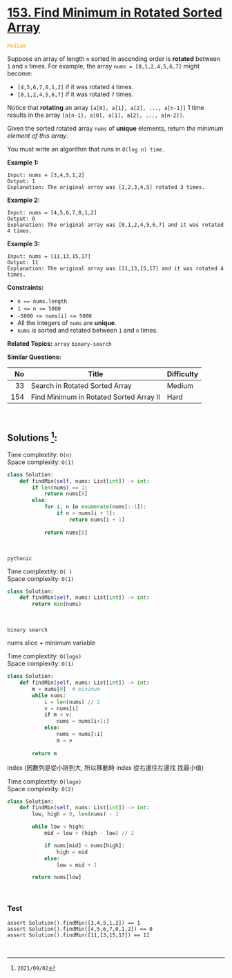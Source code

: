 # [153. Find Minimum in Rotated Sorted Array](https://leetcode.com/problems/find-minimum-in-rotated-sorted-array)
<span style="color:orange">`Medium`</span>

Suppose an array of length `n` sorted in ascending order is **rotated** between `1` and `n` times. For example, the array `nums = [0,1,2,4,5,6,7]` might become:

  * `[4,5,6,7,0,1,2]` if it was rotated `4` times.
  * `[0,1,2,4,5,6,7]` if it was rotated `7` times.


Notice that **rotating** an array `[a[0], a[1], a[2], ..., a[n-1]]` 1 time results in the array `[a[n-1], a[0], a[1], a[2], ..., a[n-2]]`.

Given the sorted rotated array `nums` of **unique** elements, return _the minimum element of this array_.

You must write an algorithm that runs in `O(log n) time.`

**Example 1:**

    Input: nums = [3,4,5,1,2]
    Output: 1
    Explanation: The original array was [1,2,3,4,5] rotated 3 times.


**Example 2:**

    Input: nums = [4,5,6,7,0,1,2]
    Output: 0
    Explanation: The original array was [0,1,2,4,5,6,7] and it was rotated 4 times.


**Example 3:**

    Input: nums = [11,13,15,17]
    Output: 11
    Explanation: The original array was [11,13,15,17] and it was rotated 4 times. 


**Constraints:**

  * `n == nums.length`
  * `1 <= n <= 5000`
  * `-5000 <= nums[i] <= 5000`
  * All the integers of `nums` are **unique**.
  * `nums` is sorted and rotated between `1` and `n` times.

**Related Topics:** `array` `binary-search`

**Similar Questions:**

| No  |                  Title                  | Difficulty |
| --: | --------------------------------------- | ---------- |
|  33 | Search in Rotated Sorted Array          | Medium     |
| 154 | Find Minimum in Rotated Sorted Array II | Hard       |

<br>

## Solutions [^2]:

Time complextity: `O(n)` <br>
Space complexity: `O(1)`

```python
class Solution:
    def findMin(self, nums: List[int]) -> int:
        if len(nums) == 1:
            return nums[0]
        else:
            for i, n in enumerate(nums[:-1]):
                if n > nums[i + 1]:
                    return nums[i + 1]
                
            return nums[0]
```

<br>

`pythonic`

Time complextity: `O( )` <br>
Space complexity: `O(1)`

```python
class Solution:
    def findMin(self, nums: List[int]) -> int:
        return min(nums)
```

<br>

`binary search`

nums slice + minimum variable

Time complextity: `O(logn)` <br>
Space complexity: `O(1)`

```python
class Solution:
    def findMin(self, nums: List[int]) -> int:
        m = nums[0]  # minimum
        while nums:
            i = len(nums) // 2
            v = nums[i]
            if m < v:
                nums = nums[i+1:]
            else:
                nums = nums[:i]
                m = v
                
        return m
```

index (因數列是從小排到大, 所以移動時 index 從右邊往左邊找 找最小值)

Time complextity: `O(logn)` <br>
Space complexity: `O(2)`

```python
class Solution:
    def findMin(self, nums: List[int]) -> int:
        low, high = 0, len(nums) - 1

        while low < high:
            mid = low + (high - low) // 2

            if nums[mid] < nums[high]:
                high = mid
            else:
                low = mid + 1

        return nums[low]
```

<br>

### Test

```
assert Solution().findMin([3,4,5,1,2]) == 1
assert Solution().findMin([4,5,6,7,0,1,2]) == 0
assert Solution().findMin([11,13,15,17]) == 11
```

<br>

[^1]: `2021/09/01`
[^2]: `2021/09/02`